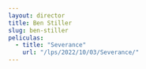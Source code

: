 ```yaml
---
layout: director
title: Ben Stiller
slug: ben-stiller
peliculas:
  - title: "Severance"
    url: "/lps/2022/10/03/Severance/"
---
```

